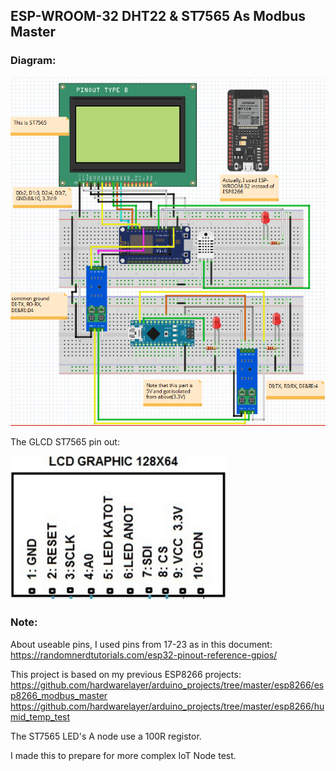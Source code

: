 ## ESP-WROOM-32 DHT22 & ST7565 As Modbus Master

### Diagram:

![Diagram](diagram1.PNG)

The GLCD ST7565 pin out:

![ST7565](glcd_pinout.PNG)

### Note: 

About useable pins, I used pins from 17-23 as in this document: https://randomnerdtutorials.com/esp32-pinout-reference-gpios/

This project is based on my previous ESP8266 projects: 
https://github.com/hardwarelayer/arduino_projects/tree/master/esp8266/esp8266_modbus_master
https://github.com/hardwarelayer/arduino_projects/tree/master/esp8266/humid_temp_test

The ST7565 LED's A node use a 100R registor.

I made this to prepare for more complex IoT Node test.